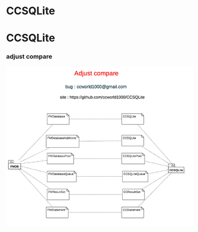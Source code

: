# CCSQLite
# CCSQLite
### adjust compare
![HSFont HSFontMac Screenshot](https://github.com/ccworld1000/CCSQLite/blob/master/Documentation/MainAdjust.png?raw=true)
